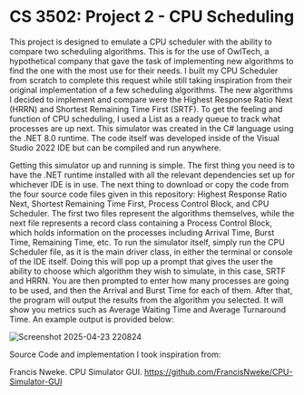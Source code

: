 # CS 3502: Project 2 - CPU Scheduling

This project is designed to emulate a CPU scheduler with the ability to compare two scheduling algorithms. This is for the use of OwlTech, a hypothetical company that gave the task of implementing new algorithms to find the one with the most use for their needs. I built my CPU Scheduler from scratch to complete this request while still taking inspiration from their original implementation of a few scheduling algorithms. The new algorithms I decided to implement and compare were the Highest Response Ratio Next (HRRN) and Shortest Remaining Time First (SRTF). To get the feeling and function of CPU scheduling, I used a List as a ready queue to track what processes are up next. This simulator was created in the C# language using the .NET 8.0 runtime. The code itself was developed inside of the Visual Studio 2022 IDE but can be compiled and run anywhere.

Getting this simulator up and running is simple. The first thing you need is to have the .NET runtime installed with all the relevant dependencies set up for whichever IDE is in use. The next thing to download or copy the code from the four source code files given in this repository: Highest Response Ratio Next, Shortest Remaining Time First, Process Control Block, and CPU Scheduler. The first two files represent the algorithms themselves, while the next file represents a record class containing a Process Control Block, which holds information on the processes including Arrival Time, Burst Time, Remaining Time, etc. To run the simulator itself, simply run the CPU Scheduler file, as it is the main driver class, in either the terminal or console of the IDE itself. Doing this will pop up a prompt that gives the user the ability to choose which algorithm they wish to simulate, in this case, SRTF and HRRN. You are then prompted to enter how many processes are going to be used, and then the Arrival and Burst Time for each of them. After that, the program will output the results from the algorithm you selected. It will show you metrics such as Average Waiting Time and Average Turnaround Time. An example output is provided below:




![Screenshot 2025-04-23 220824](https://github.com/user-attachments/assets/b11ac372-ae5a-48bb-b1d3-64e62214259d)

Source Code and implementation I took inspiration from:

Francis Nweke. CPU Simulator GUI. https://github.com/FrancisNweke/CPU-Simulator-GUI
